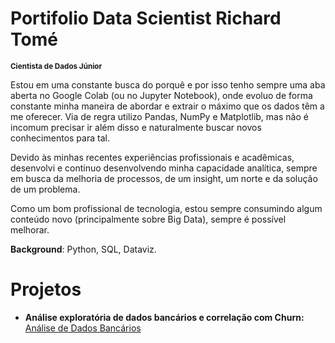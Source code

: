 # Portifolio Data Scientist Richard Tomé
<sub>**Cientista de Dados Júnior**</sub>

Estou em uma constante busca do porquê e por isso tenho sempre uma aba aberta no Google Colab (ou no Jupyter Notebook), onde evoluo de forma constante minha maneira de abordar e extrair o máximo que os dados têm a me oferecer. Via de regra utilizo Pandas, NumPy e Matplotlib, mas não é incomum precisar ir além disso e naturalmente buscar novos conhecimentos para tal.

Devido às minhas recentes experiências profissionais e acadêmicas, desenvolvi e continuo desenvolvendo minha capacidade analítica, sempre em busca da melhoria de processos, de um insight, um norte e da solução de um problema. 

Como um bom profissional de tecnologia, estou sempre consumindo algum conteúdo novo (principalmente sobre Big Data), sempre é possível melhorar.


<b>Background</b>: Python, SQL, Dataviz.

# Projetos

- <b>Análise exploratória de dados bancários e correlação com Churn:</b> <a href="https://github.com/richardrt13/Data-Science-Portifolio/blob/main/Explora%C3%A7%C3%A3o_de_dados_e_correla%C3%A7%C3%A3o_com_Churn.ipynb" target="_blank">Análise de Dados Bancários</a>


